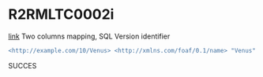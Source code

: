# R2RMLTC0002i
[link](https://www.w3.org/TR/rdb2rdf-test-cases/#R2RMLTC0002i)
Two columns mapping, SQL Version identifier

```diff
<http://example.com/10/Venus> <http://xmlns.com/foaf/0.1/name> "Venus" .
```

SUCCES